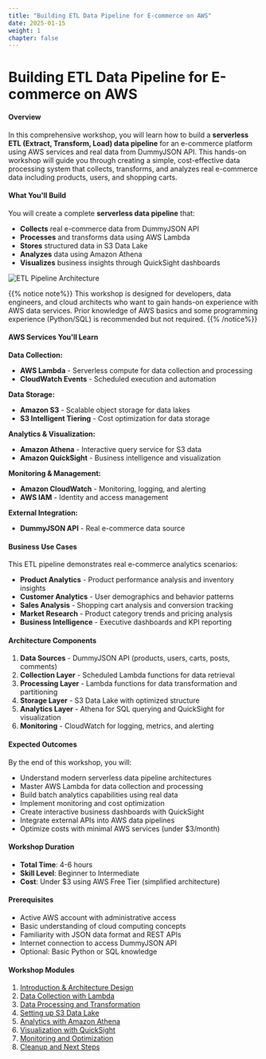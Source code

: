 ```yaml
---
title: "Building ETL Data Pipeline for E-commerce on AWS"
date: 2025-01-15
weight: 1
chapter: false
---
```


# Building ETL Data Pipeline for E-commerce on AWS

#### Overview

In this comprehensive workshop, you will learn how to build a **serverless ETL (Extract, Transform, Load) data pipeline** for an e-commerce platform using AWS services and real data from DummyJSON API. This hands-on workshop will guide you through creating a simple, cost-effective data processing system that collects, transforms, and analyzes real e-commerce data including products, users, and shopping carts.

#### What You'll Build

You will create a complete **serverless data pipeline** that:

- **Collects** real e-commerce data from DummyJSON API
- **Processes** and transforms data using AWS Lambda
- **Stores** structured data in S3 Data Lake
- **Analyzes** data using Amazon Athena
- **Visualizes** business insights through QuickSight dashboards

![ETL Pipeline Architecture](/images/etl/image.png?featherlight=false&width=90pc)

{{% notice note%}}
This workshop is designed for developers, data engineers, and cloud architects who want to gain hands-on experience with AWS data services. Prior knowledge of AWS basics and some programming experience (Python/SQL) is recommended but not required.
{{% /notice%}}

#### AWS Services You'll Learn

**Data Collection:**

- **AWS Lambda** - Serverless compute for data collection and processing
- **CloudWatch Events** - Scheduled execution and automation

**Data Storage:**

- **Amazon S3** - Scalable object storage for data lakes
- **S3 Intelligent Tiering** - Cost optimization for data storage

**Analytics & Visualization:**

- **Amazon Athena** - Interactive query service for S3 data
- **Amazon QuickSight** - Business intelligence and visualization

**Monitoring & Management:**

- **Amazon CloudWatch** - Monitoring, logging, and alerting
- **AWS IAM** - Identity and access management

**External Integration:**

- **DummyJSON API** - Real e-commerce data source

#### Business Use Cases

This ETL pipeline demonstrates real e-commerce analytics scenarios:

- **Product Analytics** - Product performance analysis and inventory insights
- **Customer Analytics** - User demographics and behavior patterns
- **Sales Analysis** - Shopping cart analysis and conversion tracking
- **Market Research** - Product category trends and pricing analysis
- **Business Intelligence** - Executive dashboards and KPI reporting

#### Architecture Components

1. **Data Sources** - DummyJSON API (products, users, carts, posts, comments)
2. **Collection Layer** - Scheduled Lambda functions for data retrieval
3. **Processing Layer** - Lambda functions for data transformation and partitioning
4. **Storage Layer** - S3 Data Lake with optimized structure
5. **Analytics Layer** - Athena for SQL querying and QuickSight for visualization
6. **Monitoring** - CloudWatch for logging, metrics, and alerting

#### Expected Outcomes

By the end of this workshop, you will:

- Understand modern serverless data pipeline architectures
- Master AWS Lambda for data collection and processing
- Build batch analytics capabilities using real data
- Implement monitoring and cost optimization
- Create interactive business dashboards with QuickSight
- Integrate external APIs into AWS data pipelines
- Optimize costs with minimal AWS services (under $3/month)

#### Workshop Duration

- **Total Time**: 4-6 hours
- **Skill Level**: Beginner to Intermediate
- **Cost**: Under $3 using AWS Free Tier (simplified architecture)

#### Prerequisites

- Active AWS account with administrative access
- Basic understanding of cloud computing concepts
- Familiarity with JSON data format and REST APIs
- Internet connection to access DummyJSON API
- Optional: Basic Python or SQL knowledge

#### Workshop Modules

1. [Introduction & Architecture Design](1-introduction-architecture/)
2. [Data Collection with Lambda](2-data-collection-lambda/)
3. [Data Processing and Transformation](3-data-processing/)
4. [Setting up S3 Data Lake](4-s3-data-lake/)
5. [Analytics with Amazon Athena](5-analytics-athena/)
6. [Visualization with QuickSight](6-visualization-quicksight/)
7. [Monitoring and Optimization](7-monitoring-optimization/)
8. [Cleanup and Next Steps](8-cleanup-next-steps/)

